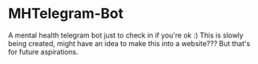 # MHTelegram-Bot
A mental health telegram bot just to check in if you're ok :)
This is slowly being created, might have an idea to make this into a website??? But that's for future aspirations.
